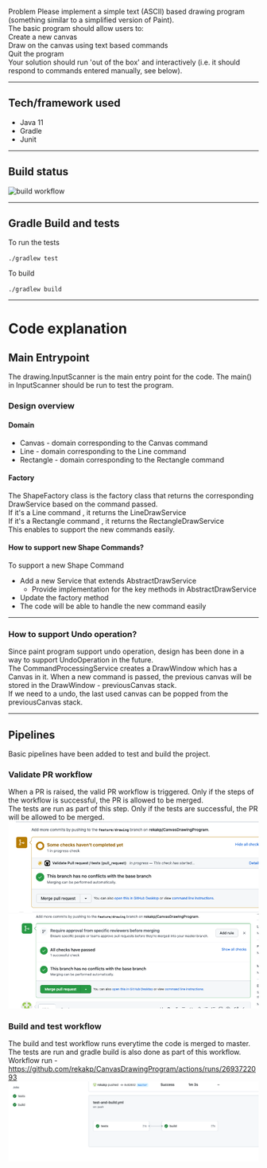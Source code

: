 Problem
Please implement a simple text (ASCII) based drawing program (something similar to a simplified version of Paint).   
The basic program should allow users to:  
Create a new canvas  
Draw on the canvas using text based commands  
Quit the program  
Your solution should run 'out of the box' and interactively (i.e. it should respond to commands entered manually, see below).  

---

## Tech/framework used  
- Java 11  
- Gradle  
- Junit  

---

## Build status

![build workflow](https://github.com/rekakp/CanvasDrawingProgram/actions/workflows/test-and-build.yml/badge.svg)

---

## Gradle Build and tests
To run the tests  

`./gradlew test`

To build 

`./gradlew build`

---

# Code explanation
## Main Entrypoint
The drawing.InputScanner is the main entry point for the code. The main() in InputScanner should be run to test the program.

### Design overview

####  Domain
- Canvas - domain corresponding to the Canvas command
- Line  - domain corresponding to the Line command
- Rectangle - domain corresponding to the Rectangle command

#### Factory

The ShapeFactory class is the factory class that returns the corresponding DrawService based on the command passed.  
If it's a Line command , it returns the LineDrawService  
If it's a Rectangle command , it returns the RectangleDrawService  
This enables to support the new commands easily.  

#### How to support new Shape Commands?  
To support a new Shape Command 
- Add a new Service that extends AbstractDrawService
  - Provide implementation for the key methods in AbstractDrawService
- Update the factory method
- The code will be able to handle the new command easily

---

### How to support Undo operation?  

Since paint program support undo operation, design has been done in a way to support UndoOperation in the future.  
The CommandProcessingService creates a DrawWindow which has a Canvas in it. 
When a new command is passed, the previous canvas will be stored in the DrawWindow - previousCanvas stack.  
If we need to a undo, the last used canvas can be popped from the previousCanvas stack.

---

## Pipelines

Basic pipelines have been added to test and build the project.  

### Validate PR workflow  
When a PR is raised, the valid PR workflow is triggered. Only if the steps of the workflow is successful, the PR is allowed to be merged.   
The tests are run as part of this step. Only if the tests are successful, the PR will be allowed to be merged.
![Validate PR](./pr_checks_before.png)
![Validate PR Success](./pr_checks_success.png)

### Build and test workflow
The build and test workflow runs everytime the code is merged to master.  
The tests are run and gradle build is also done as part of this workflow.  
Workflow run - https://github.com/rekakp/CanvasDrawingProgram/actions/runs/2693722093  
![img.png](build_and_test.png)  
